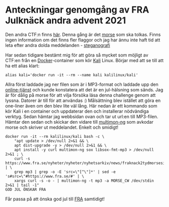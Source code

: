 # Anteckningar genomgång av FRA Julknäck andra advent 2021

Den andra CTF:n finns [här](https://fra.se/nyheter/nyheter/nyhetsarkiv/news/fraknack2tydmorsesignalerna.5.3421f87617d5c90b1821.html). Denna gång är det [morse](https://sv.wikipedia.org/wiki/Morsealfabetet) som ska tolkas. Finns ingen information om det finns fler flaggor och jag har ännu inte haft tid att leta efter andra dolda meddelanden - [steganografi](https://sv.wikipedia.org/wiki/Steganografi)

Har sedan tidigare bestämt mig för att göra så mycket som möjligt av CTF:en från en [Docker](https://www.docker.com/)-container som kör [Kali](https://www.kali.org/) Linux. Börjar med att se till att ha ett alias klart:

    alias kali='docker run -it --rm --name kali kalilinux/kali'

Allra först laddade jag ner filen som är i MP3-format och laddade upp den [online-tjänst](https://morsecode.world/international/decoder/audio-decoder-adaptive.html) och kunde konstatera att det är en jul-hälsning som sänds. Jag är för dålig på morse för att vilja försöka läsa denna challenge genom att lyssna. Datorer är till för att användas :)
Målsättning blev istället att göra en one-liner även om den blev lite väl lång. Här nedan är ett kommando som kör Kali i en container och uppdaterar den och installerar nödvändiga verktyg. Sedan hämtar jag webbsidan ovan och tar ut url:en till MP3-filen. Hämtar den sedan och skickar den vidare till [multimon-ng](https://github.com/EliasOenal/multimon-ng/) som avkodar morse och skriver ut meddelandet. Enkelt och smidigt!

    docker run -it --rm kalilinux/kali bash -c \
        "apt update > /dev/null 2>&1 && \
        apt dist-upgrade -y > /dev/null 2>&1 && \
        apt install -y curl multimon-ng sox libsox-fmt-mp3 > /dev/null 2>&1 ; \
        curl -s https://www.fra.se/nyheter/nyheter/nyhetsarkiv/news/fraknack2tydmorsesignalerna.5.3421f87617d5c90b1821.html | \
        grep mp3 | grep -o -E 'src=\"[^\"]*' | sed -e 's#src=\"#https://www.fra.se/#' | \
        xargs curl -s -o - | multimon-ng -t mp3 -a MORSE_CW /dev/stdin 2>&1 | tail -1"
    GOD JUL ÖNSKAR FRA

Får passa på att önska god jul till [FRA](https://www.fra.se) samtidigt!

